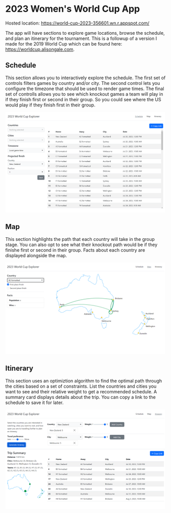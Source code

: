# 2023 Women's World Cup App

Hosted location: https://world-cup-2023-356601.wn.r.appspot.com/

The app will have sections to explore game locations, browse the schedule, and
plan an itinerary for the tournament. This is a followup of a version I made
for the 2019 World Cup which can be found here:
https://worldcup.alisongale.com.

## Schedule

This section allows you to interactively explore the schedule. The first set of
controls filters games by country and/or city. The second control lets you
configure the timezone that should be used to render game times. The final set
of controlls allows you to see which knockout games a team will play in if they
finish first or second in their group. So you could see where the US would play
if they finish first in their group.

<img src="https://github.com/agale123/world-cup-2023/blob/f4acabe93562af94b21e3bf0f3481d3d20e6eb6d/images/schedule.png" width="500px">

## Map

This section highlights the path that each country will take in the group stage.
You can also opt to see what their knockout path would be if they finishe first
or second in their group. Facts about each country are displayed alongside the
map.

<img src="https://github.com/agale123/world-cup-2023/blob/f4acabe93562af94b21e3bf0f3481d3d20e6eb6d/images/map.png" width="500px">

## Itinerary

This section uses an optimiztion algorithm to find the optimal path through the
cities based on a set of constraints. List the countries and cities you want to
see and their relative weight to get a recommended schedule. A summary card
displays details about the trip. You can copy a link to the schedule to save it
for later.

<img src="https://github.com/agale123/world-cup-2023/blob/f4acabe93562af94b21e3bf0f3481d3d20e6eb6d/images/itinerary.png" width="500px">